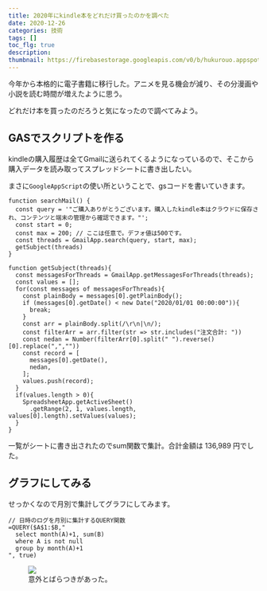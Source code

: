 ```yaml
---
title: 2020年にkindle本をどれだけ買ったのかを調べた
date: 2020-12-26
categories: 技術
tags: []
toc_flg: true
description: 
thumbnail: https://firebasestorage.googleapis.com/v0/b/hukurouo.appspot.com/o/images%2Frapture_20201226130235.png?alt=media&token=4668884b-32d8-4d61-a144-076d40805dcc
---
```


今年から本格的に電子書籍に移行した。アニメを見る機会が減り、その分漫画や小説を読む時間が増えたように思う。

どれだけ本を買ったのだろうと気になったので調べてみよう。

## GASでスクリプトを作る

kindleの購入履歴は全てGmailに送られてくるようになっているので、そこから購入データを読み取ってスプレッドシートに書き出したい。

まさに`GoogleAppScript`の使い所ということで、gsコードを書いていきます。

~~~ts{}[searchMail.gs]
function searchMail() {
  const query = '"ご購入ありがとうございます。購入したkindle本はクラウドに保存され、コンテンツと端末の管理から確認できます。"';
  const start = 0;
  const max = 200; // ここは任意で。デフォ値は500です。
  const threads = GmailApp.search(query, start, max);
  getSubject(threads)
}

function getSubject(threads){
  const messagesForThreads = GmailApp.getMessagesForThreads(threads);
  const values = [];
  for(const messages of messagesForThreads){
    const plainBody = messages[0].getPlainBody();
    if (messages[0].getDate() < new Date("2020/01/01 00:00:00")){
      break;
    }
    const arr = plainBody.split(/\r\n|\n/);
    const filterArr = arr.filter(str => str.includes("注文合計: "))
    const nedan = Number(filterArr[0].split(" ").reverse()[0].replace(",",""))
    const record = [
      messages[0].getDate(),
      nedan,
    ];
    values.push(record);
  }
  if(values.length > 0){
    SpreadsheetApp.getActiveSheet()
      .getRange(2, 1, values.length, values[0].length).setValues(values);
  }
}
~~~

一覧がシートに書き出されたのでsum関数で集計。合計金額は 136,989 円でした。

## グラフにしてみる

せっかくなので月別で集計してグラフにしてみます。

~~~ts{}[]
// 日時のログを月別に集計するQUERY関数
=QUERY($A$1:$B,"
  select month(A)+1, sum(B) 
  where A is not null 
  group by month(A)+1
", true)
~~~

<figure><img src="https://firebasestorage.googleapis.com/v0/b/hukurouo.appspot.com/o/images%2Frapture_20201226130235.png?alt=media&token=4668884b-32d8-4d61-a144-076d40805dcc"><figcaption>意外とばらつきがあった。</figcaption></figure>